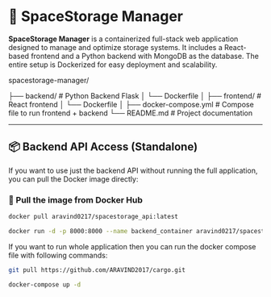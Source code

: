 # 🚀 SpaceStorage Manager

**SpaceStorage Manager** is a containerized full-stack web application designed to manage and optimize storage systems. It includes a React-based frontend and a Python backend with MongoDB as the database. The entire setup is Dockerized for easy deployment and scalability.

spacestorage-manager/

├── backend/               # Python Backend Flask
│   └── Dockerfile
│
├── frontend/              # React frontend
│   └── Dockerfile
│
├── docker-compose.yml     # Compose file to run frontend + backend
└── README.md              # Project documentation


---

## 📦 Backend API Access (Standalone)

If you want to use just the backend API without running the full application, you can pull the Docker image directly:

### 🔹 Pull the image from Docker Hub

```bash
docker pull aravind0217/spacestorage_api:latest

docker run -d -p 8000:8000 --name backend_container aravind0217/spacestorage_api:latest

```

If you want to run whole application then you can run the docker compose file with following commands:

```bash
git pull https://github.com/ARAVIND2017/cargo.git

docker-compose up -d
```
